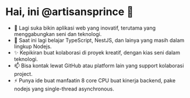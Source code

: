 # Hai, ini @artisansprince 👋

- 👀 Lagi suka bikin aplikasi web yang inovatif, terutama yang menggabungkan seni dan teknologi.
- 🌱 Saat ini lagi belajar TypeScript, NestJS, dan lainya yang masih dalam lingkup Nodejs.
- ✨ Kepikiran buat kolaborasi di proyek kreatif, dengan kias seni dalam teknologi.
- 📫 Bisa kontak lewat GitHub atau platform lain yang support kolaborasi project.
- ⚡ Punya ide buat manfaatin 8 core CPU buat kinerja backend, pake nodejs yang single-thread asynchronous.



<!---
artisansprince/artisansprince is a ✨ special ✨ repository because its `README.md` (this file) appears on your GitHub profile.
You can click the Preview link to take a look at your changes.
--->
